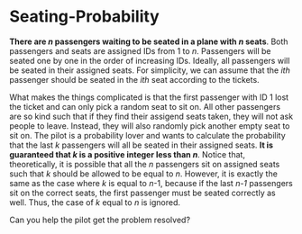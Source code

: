 # Seating-Probability
**There are *n* passengers waiting to be seated in a plane with *n* seats**. Both passengers and seats are assigned IDs from 1 to *n*. Passengers will be seated one by one in the order of increasing IDs. Ideally, all passengers will be seated in their assigned seats. For simplicity, we can assume that the *ith* passenger should be seated in the *ith* seat according to the tickets.

What makes the things complicated is that the first passenger with ID 1 lost the ticket and can only pick a random seat to sit on. All other passengers are so kind such that if they find their assigend seats taken, they will not ask people to leave. Instead, they will also randomly pick another empty seat to sit on. The pilot is a probability lover and wants to calculate the probability that the last *k* passengers will all be seated in their assigned seats. **It is guaranteed that *k* is a positive integer less than *n***. Notice that, theoretically, it is possible that all the *n* passengers sit on assigned seats such that *k* should be allowed to be equal to *n*. However, it is exactly the same as the case where *k* is equal to *n*-1, because if the last *n-1* passengers sit on the correct seats, the first passenger must be seated correctly as well. Thus, the case of *k* equal to *n* is ignored.

Can you help the pilot get the problem resolved?
